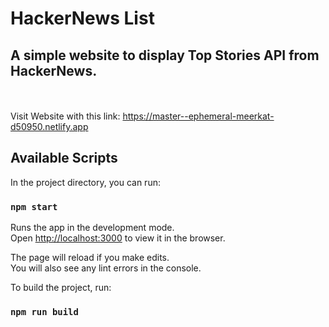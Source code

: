 # HackerNews List
## A simple website to display Top Stories API from HackerNews.
<br><br/>Visit Website with this link: 
<a>https://master--ephemeral-meerkat-d50950.netlify.app</a>

## Available Scripts

In the project directory, you can run:

### `npm start`

Runs the app in the development mode.\
Open [http://localhost:3000](http://localhost:3000) to view it in the browser.

The page will reload if you make edits.\
You will also see any lint errors in the console.

To build the project, run:
### `npm run build`



